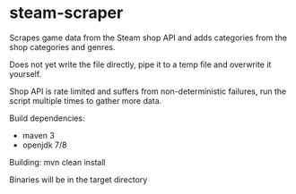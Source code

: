 # steam-scraper
Scrapes game data from the Steam shop API and adds categories from the shop categories and genres.

Does not yet write the file directly, pipe it to a temp file and overwrite it yourself.

Shop API is rate limited and suffers from non-deterministic failures, run the script multiple times to gather more data.


Build dependencies:
* maven 3
* openjdk 7/8

Building:
mvn clean install

Binaries will be in the target directory
